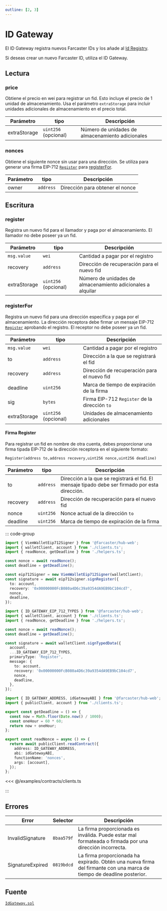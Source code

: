 ```yaml
---
outline: [2, 3]
---
```


# ID Gateway

El ID Gateway registra nuevos Farcaster IDs y los añade al [Id Registry](/es/reference/contracts/reference/id-registry.md).

Si deseas crear un nuevo Farcaster ID, utiliza el ID Gateway.

## Lectura

### price

Obtiene el precio en wei para registrar un fid. Esto incluye el precio de 1 unidad de almacenamiento. Usa el parámetro `extraStorage` para incluir unidades adicionales de almacenamiento en el precio total.

| Parámetro    | tipo                 | Descripción                                      |
| ------------ | -------------------- | ------------------------------------------------ |
| extraStorage | `uint256` (opcional) | Número de unidades de almacenamiento adicionales |

### nonces

Obtiene el siguiente nonce sin usar para una dirección. Se utiliza para generar una firma EIP-712 [`Register`](#register-signature) para [registerFor](#registerfor).

| Parámetro | tipo      | Descripción                     |
| --------- | --------- | ------------------------------- |
| owner     | `address` | Dirección para obtener el nonce |

## Escritura

### register

Registra un nuevo fid para el llamador y paga por el almacenamiento. El llamador no debe poseer ya un fid.

| Parámetro    | tipo                 | Descripción                                                 |
| ------------ | -------------------- | ----------------------------------------------------------- |
| `msg.value`  | `wei`                | Cantidad a pagar por el registro                            |
| recovery     | `address`            | Dirección de recuperación para el nuevo fid                 |
| extraStorage | `uint256` (opcional) | Número de unidades de almacenamiento adicionales a alquilar |

### registerFor

Registra un nuevo fid para una dirección específica y paga por el almacenamiento. La dirección receptora debe firmar un mensaje EIP-712 [`Register`](#register-signature) aprobando el registro. El receptor no debe poseer ya un fid.

| Parámetro    | tipo                 | Descripción                                   |
| ------------ | -------------------- | --------------------------------------------- |
| `msg.value`  | `wei`                | Cantidad a pagar por el registro              |
| to           | `address`            | Dirección a la que se registrará el fid       |
| recovery     | `address`            | Dirección de recuperación para el nuevo fid   |
| deadline     | `uint256`            | Marca de tiempo de expiración de la firma     |
| sig          | `bytes`              | Firma EIP-712 `Register` de la dirección `to` |
| extraStorage | `uint256` (opcional) | Unidades de almacenamiento adicionales        |

#### Firma Register

Para registrar un fid en nombre de otra cuenta, debes proporcionar una firma tipada EIP-712 de la dirección receptora en el siguiente formato:

`Register(address to,address recovery,uint256 nonce,uint256 deadline)`

| Parámetro | tipo      | Descripción                                                                                     |
| --------- | --------- | ----------------------------------------------------------------------------------------------- |
| to        | `address` | Dirección a la que se registrará el fid. El mensaje tipado debe ser firmado por esta dirección. |
| recovery  | `address` | Dirección de recuperación para el nuevo fid                                                     |
| nonce     | `uint256` | Nonce actual de la dirección `to`                                                               |
| deadline  | `uint256` | Marca de tiempo de expiración de la firma                                                       |

::: code-group

```ts [@farcaster/hub-web]
import { ViemWalletEip712Signer } from '@farcaster/hub-web';
import { walletClient, account } from './clients.ts';
import { readNonce, getDeadline } from './helpers.ts';

const nonce = await readNonce();
const deadline = getDeadline();

const eip712Signer = new ViemWalletEip712Signer(walletClient);
const signature = await eip712signer.signRegister({
  to: account,
  recovery: '0x00000000FcB080a4D6c39a9354dA9EB9bC104cd7',
  nonce,
  deadline,
});
```

```ts [Viem]
import { ID_GATEWAY_EIP_712_TYPES } from '@farcaster/hub-web';
import { walletClient, account } from './clients.ts';
import { readNonce, getDeadline } from './helpers.ts';

const nonce = await readNonce();
const deadline = getDeadline();

const signature = await walletClient.signTypedData({
  account,
  ...ID_GATEWAY_EIP_712_TYPES,
  primaryType: 'Register',
  message: {
    to: account,
    recovery: '0x00000000FcB080a4D6c39a9354dA9EB9bC104cd7',
    nonce,
    deadline,
  },
});
```

```ts [helpers.ts]
import { ID_GATEWAY_ADDRESS, idGatewayABI } from '@farcaster/hub-web';
import { publicClient, account } from './clients.ts';

export const getDeadline = () => {
  const now = Math.floor(Date.now() / 1000);
  const oneHour = 60 * 60;
  return now + oneHour;
};

export const readNonce = async () => {
  return await publicClient.readContract({
    address: ID_GATEWAY_ADDRESS,
    abi: idGatewayABI,
    functionName: 'nonces',
    args: [account],
  });
};
```

<<< @/examples/contracts/clients.ts

:::

## Errores

| Error            | Selector   | Descripción                                                                                                           |
| ---------------- | ---------- | --------------------------------------------------------------------------------------------------------------------- |
| InvalidSignature | `8baa579f` | La firma proporcionada es inválida. Puede estar mal formateada o firmada por una dirección incorrecta.                |
| SignatureExpired | `0819bdcd` | La firma proporcionada ha expirado. Obtén una nueva firma del firmante con una marca de tiempo de deadline posterior. |

## Fuente

[`IdGateway.sol`](https://github.com/farcasterxyz/contracts/blob/1aceebe916de446f69b98ba1745a42f071785730/src/IdGateway.sol)
